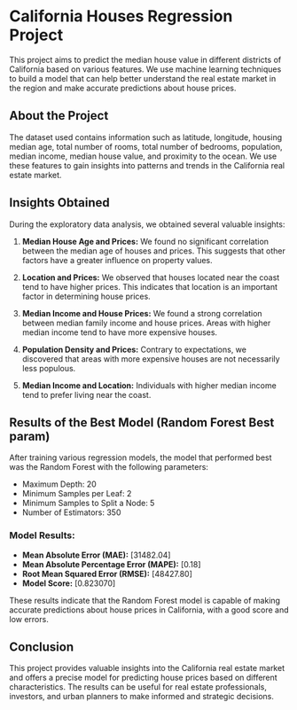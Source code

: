 # California Houses Regression Project

This project aims to predict the median house value in different districts of California based on various features. We use machine learning techniques to build a model that can help better understand the real estate market in the region and make accurate predictions about house prices.

## About the Project

The dataset used contains information such as latitude, longitude, housing median age, total number of rooms, total number of bedrooms, population, median income, median house value, and proximity to the ocean. We use these features to gain insights into patterns and trends in the California real estate market.

## Insights Obtained

During the exploratory data analysis, we obtained several valuable insights:

1. **Median House Age and Prices:** We found no significant correlation between the median age of houses and prices. This suggests that other factors have a greater influence on property values.

2. **Location and Prices:** We observed that houses located near the coast tend to have higher prices. This indicates that location is an important factor in determining house prices.

3. **Median Income and House Prices:** We found a strong correlation between median family income and house prices. Areas with higher median income tend to have more expensive houses.

4. **Population Density and Prices:** Contrary to expectations, we discovered that areas with more expensive houses are not necessarily less populous.

5. **Median Income and Location:** Individuals with higher median income tend to prefer living near the coast.

## Results of the Best Model (Random Forest Best param)

After training various regression models, the model that performed best was the Random Forest with the following parameters:

- Maximum Depth: 20
- Minimum Samples per Leaf: 2
- Minimum Samples to Split a Node: 5
- Number of Estimators: 350

### Model Results:

- **Mean Absolute Error (MAE):** [31482.04]
- **Mean Absolute Percentage Error (MAPE):** [0.18]
- **Root Mean Squared Error (RMSE):** [48427.80]
- **Model Score:** [0.823070]

These results indicate that the Random Forest model is capable of making accurate predictions about house prices in California, with a good score and low errors.

## Conclusion

This project provides valuable insights into the California real estate market and offers a precise model for predicting house prices based on different characteristics. The results can be useful for real estate professionals, investors, and urban planners to make informed and strategic decisions.
